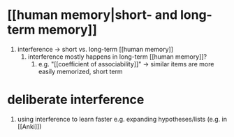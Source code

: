# [[human memory|short- and long-term memory]]
1. interference → short vs. long-term [[human memory]]
	1. interference mostly happens in long-term [[human memory]]?
		1. e.g. "[[coefficient of associability]]" → similar items are more easily memorized, short term

# deliberate interference
1. using interference to learn faster e.g. expanding hypotheses/lists (e.g. in [[Anki]])